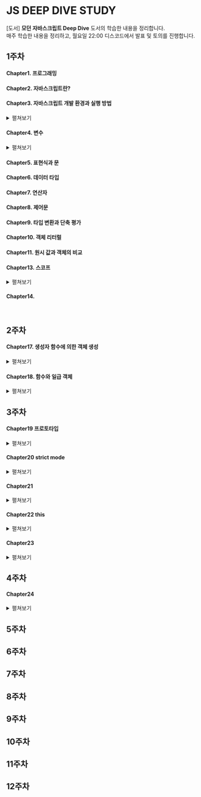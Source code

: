 # JS DEEP DIVE STUDY

[도서] <strong>모던 자바스크립트 Deep Dive</strong> 도서의 학습한 내용을 정리합니다. <br />
매주 학습한 내용을 정리하고, 월요일 22:00 디스코드에서 발표 및 토의를 진행합니다.

## 1주차

#### Chapter1. 프로그래밍

#### Chapter2. 자바스크립트란?

#### Chapter3. 자바스크립트 개발 환경과 실행 방법

<details>
<summary>펼쳐보기</summary>
<div markdown="1">

### 3.1 자바스크립트 실행 환경

- js는 브라우저 환경/ Node.js 환경에서 동작한다.
  - 브라우저 환경 : js를 실행해 웹을 브라우저 화면에 렌더링하는 게 목적 / 따라서 클라이언트 사이드 Web API (ex. DOM API)를 기본 제공한다.
  - Node.js : 브라우저 외부에서 js 실행 환경을 제공하는 게 목적 / 파일 시스템(고유의 api)을 제공, 서버 단이기 때문

### 3.3 Node.js

- node.js : 크롬 v8 js 엔진으로 빌드된 js 런타임 환경
- npm : js 패키지 매니저. node.js에서 사용할 수 있는 모듈을 패키지화해서 모아둔 저장소이자, 패키지 설치와 관리를 위한 cli이다.

</div>
</details>

#### Chapter4. 변수

<details>
<summary>펼쳐보기</summary>
<div markdown="1">

### 4.1 변수란?

- 메모리(1바이트 단위)에 데이터를 저장
- 메모리 셀은 각자 메모리 주소를 가짐.
- 해당 메모리 주소의 값을 CPU가 읽어서 표현식의 연산 수행
- 이러한 메모리 공간을 재사용하기 위해, 변수가 만들어짐

- 변수 : 하나의 값을 저장하기 위해 확보한 메모리 공간 자체, 혹은 그 공간을 식별하기 위한 이름
  - 할당 : 변수에 값을 저장
  - 참조 : 변수에 저장된 값을 읽어들임

### 4.2 식별자

- 식별자 : 어떤 값을 구별해서 식별할 수 있는 고유한 이름

  - 값이 저장되어있는 메모리 주소와 매핑관계
  - 매핑 정보도 메모리에 저장됨
  - 즉, 식별자는 값이 아니라 메모리 주소를 기억함

- 함수, 클래스, 변수 모두 고유한 메모리 공간을 가지고 식별할 수 있으므로 식별자에 해당한다.

### 4.3 변수 선언

- 변수를 선언한다 == 변수를 생성한다. 메모리 공간을 확보하고 변수 이름과 공간을 연결해 저장할 수 있게 준비하는 것

  - var, let, const(ES6) 활용

  * 키워드: var과 같이, js엔진이 수행할 동작이 규정되어있는 명령어

- 암묵적으로 선언과 동시에 undefined값이 할당됨

  - 그렇기에 이전에 다른 application에서 사용했던 값이 남아있는 garbage value 문제를 막을 수 있음

- Reference Error : 식별자를 통해 값을 참조하려 했지만 js엔진이 등록된 식별자를 찾을 수 없을 때 발생하는 에러
- 식별자와 스코프는 실행 context에서 관리된다.

### 4.4 변수 선언의 실행 시점과 변수 호이스팅

```
console.log(score); //undefined
var score =1;
```

- js 코드는 인터프리터에 의해 한줄 씩 순차적으로 실행된다.
- 변수 선언은 런타임(소스코드가 한 줄씩 실행되는 시점)이 아니라, 그 이전 단계에서 먼저 실행된다.
  - 변수 선언이 다른 코드보다 먼저 실행된다.
  - js 엔진은 런타임 전에 소스코드의 평가 과정을 거친다.
  - 이때 변수 선언을 포함한 모든 선언문을 먼저 실행한다.
- 변수 호이스팅 : 변수 선언문이 코드의 선두로 끌어 올려진 것처럼 동작하는 특징

### 4.5 값의 할당

- 선언과 다르게 할당은 런타임에 실행됨
- 선언 이후 값을 할당될 때는 선언된 메모리 주소의 값이 변경되는 것이 아니다. 새로운 메모리 공간을 확보하고 할당 값을 넣는다.

```
console.log(score); //undefined
score =1;
var score;
console.log(score); //1
```

### 4.6 값의 재할당

- 상수는 재할당할 수 없다.
- 재할당되면 이전에 할당되었던 메모리 공간은 garbage가 된다. 메모리에서 언제 해제될지는 알 수 없다. garbage collector가 수행한다.
  - 따라서 메모리의 할당과 해제를 관여할 수 없기에 js는 unmanaged language다.

### 4.7 식별자 네이밍 규칙

- 카멜 케이스 : firstName
- 스네이크 케이스 : first_name
- 파스칼 케이스 : FirstName
- 헝가리언 케이스 : strFirstName

</div>
</details>

#### Chapter5. 표현식과 문

#### Chapter6. 데이터 타입

#### Chapter7. 연산자

#### Chapter8. 제어문

#### Chapter9. 타입 변환과 단축 평가

#### Chapter10. 객체 리터럴

#### Chapter11. 원시 값과 객체의 비교

#### Chapter13. 스코프

<details>
<summary>펼쳐보기</summary>
<div markdown="1">

### 13.1 스코프란?

- 함수의 매개변수가 함수 몸체 내부에서만 참조할 수 있는 유효범위와 관련이 있다
- 변수, 함수, 클래스 이름 (모든 식별자) : 자신이 선언된 위치에 의해 유효범위 (다른 코드가 변수를 참조할 수 있는 범위)가 결정됨

  - 이를 스코프라 한다.
  - 스코프 : 식별자가 유효한 범위

- 식별자 결정: js엔진이 스코프를 통해 어떤 변수를 참조해야할지 결정하는 것
  - 스코프란, js엔진이 식별자를 검색할 때 사용하는 규칙이기도 하다.
  * 코드 context는 lexical 환경으로 이루어진다. 이를 실행 context로 구현하였으며, 모든 코드가 실행 context에서 실행된다.
  - 스코프를 통해 같은 이름의 변수를 구분한다. 즉, 스코프는 네임스페이스다.

### 13.2 스코프의 종류

- 코드의 구분 - 전역 코드 / 지역 코드 - 변수는 자신이 선언된 위치에 따라 스코프가 결정됨 - 전역에서 설정된 전역 스코프를 갖는 전역 변수 / 지역에서 설정된 지역 스코프를 갖는 지역 변수
  지역 스코프

      - 전역 : 코드의 가장 바깥 영역
      - 지역 : 함수 몸체 내부

- 지역 변수는 자신의 지역 스코프와 하위 스코프에서 유효함
- 참조할 변수를 검색하는 것은 스코프 체인에 따라서.

### 13.3 스코프 체인

- 중첩 함수 형태에서는 스코프가 계층적 구조를 갖게 된다
- 모든 지역 스코프의 최상위 스코프는 전역 스코프

#### 13.3.1 스코프 체인과 변수 검색

- 변수 참조시, js엔진은 스코프 체인에 따라 변수를 참조하는 스코프에서 시작해 상위 방향으로 이동하며 선언된 변수를 검색(identifier resolution)함.
- 물리적 실체

  - js엔진이 코드 실행 전 {식별자 : 렉시컬 환경} [자료구조]을 만든다

- 하위 스코프의 유효변수를 상위 스코프에서는 참조할 수 없음
  - 상속에서, 자식의 자산을 부모가 사용할 수 없는 것과 유사한 개념

#### 13.3.2 스코프 체인과 함수 검색

- 함수 선언문 시, 런타임 이전에 함수 객체가 생성
  js엔진이 함수이름의 식별자를 만듦 ->
  그 후 만들어진 함수 객체가 식별자에 할당됨.
- 즉 함수도 식별자에 해당하고, 그렇기에 스코프를 가짐.
- 따라서 스코프는 '변수를 검색하는 규칙'이라기 보다 더 범용적으로 '식별자를 검색하는 규칙'이 맞음.

### 13.4 함수 레벨 스코프

- 코드 블록이 아닌 함수에 의해 지역 스코프가 생성됨.
- var : 함수의 코드 블록을 지역 스코프로 인정
  - const, let : 블록 스코프 지원

### 13.5 렉시컬 스코프

```
var x = 1
function foo(){
    var x = 10;
    bar()
}
function bar(){
    console.log(x)
}
foo(); //1
bar(); // 1
```

bar 함수의 상위 스코프는?

1. 함수가 어디서 호출됐는지 (동적 스코프)
   - 선언되는 시점이 아닌 호출되는 시점에 동적으로 추적
2. 함수가 어디서 정의됐는지 (렉시컬, 정적 스코프)
   - 함수 정의가 평가되는 시점에서 정적으로

- 함수의 상위 스코프는 자신이 정의된 스코프이다.
- 그렇기에 bar함수의 상위 스코프는 전역 스코프이다.

</div>
</details>

#### Chapter14.

<br/>

## 2주차

#### Chapter17. 생성자 함수에 의한 객체 생성

<details>
<summary>펼쳐보기</summary>
<div markdown="1">

### 17.1 Object 생성자 함수

- 생성자 함수
  - New 연산자와 함께 호출
  - 객체(인스턴스)를 생성
  - 생성자함수에 의해 생성된 객체가 인스턴스.
  - Object 외에 다양한 생성자 함수를 제공한다. 이때 반환 인스턴스의 타입은 object(Function 제외) - String, Number, Boolean, Function

## 17.2 생성자 함수

### 17.2.1 객체 리터럴에 의한 객체 생성 방식의 문제점

- 프로퍼티를 통해 객체의 상태를 표현, 메서드를 통해 프로퍼티를 참조하고 조작하는 동작을 표현
- 프로퍼티 구조가 동일함에도 매번 같은 프로퍼티&메서드를 반복해야함.

### 17.2.2 생성자 함수에 의한 객체 생성 방식의 장점

- 객체를 생성하는 템플릿처럼 활용 가능
- 일반 함수로서 호출된 생성자 함수 내의 this는 전역 객체를 가리킴

### 17.2.3 생성자 함수 인스턴스 생성 과정

```js
function Circle(radius) {
  // 1. 암묵적으로 인스턴스가 생성되고 this에 바인딩된다.

  // 2. this에 바인딩되어 있는 인스턴스를 초기화한다.
  this.radius = radius;
  this.getDiameter = function () {
    return 2 * this.radius;
  };

  // case1. nothing: 완성된 인스턴스가 바인딩된 this가 암묵적으로 반환된다.
  // case2. 명시적인 객체 반환 : 암묵적인 this 반환이 무시된다.
  return {};
  // case3. 명시적인 값 반환 : 원시값 반환은 무시된다.
  return 100;
}
```

- 인스턴스를 생성하는 것
  - 암묵적으로 빈 객체 생성 -> 인스턴스가 this와 바인딩
  - 런타임 이전에 실행
- 생성된 인스턴스를 초기화하는 것
  - 인스턴스 프로퍼티에 할당해 초기화
- 인스턴스 반환 - 기본적으로 this를 반환 - 명시적 객체 반환은 인정되지만, 원시값은 반환 안됨. - 생성자 함수 내부에서 return은 반드시 생략해야.

### 17.2.4 내부 메서드, [[Call]] [[Constructor]]

- 내부 슬롯([[Environment], [[FormalParameters]]), 내부 메서드([[Call]] [[Constructor]])
- 일반 함수는 객체이다. 하지만 일반 객체와 다르게 일반 함수는 호출 가능하다.
- [[Call]] : 함수가 일반 함수로서 호출될 때
  - Callable, 호출할 수 있는 객체
- [[Constructor]] : new 연산자와 함께 생성자로 호출될 때

  - Contructor, 호출할 수 없는 객체

- 함수 객체는 Callable이면서 constructor(일반 함수이면서 생성자 함수)이거나, callable이면서 non-contractor(일반함수로만 호출하는 객체)이다.

### 17.2.5 constructor VS non-constructor

- constructor를 구분하는 방법
  - ES6의 메서드 축약 표현
  - 함수 선언문, 함수 표현식

```js
// 일반 함수 정의: 함수 선언문, 함수 표현식
function foo() {}
const bar = function () {};
// 프로퍼티 x의 값으로 할당된 일반 함수로 정의된 함수. 이는 메서드가 아니다.
const baz = {
  x: function () {},
};
// 일반 함수로 정의된 것만이 constructor이다.
new foo();
new bar();

new baz.x();

//화살표 함수 정의
const arrow = () => {};

new arrow(); // TypeError : arrow is not a constuctor

// 메서드 정의 : ES6의 메서드 축약 표현에서만 메서드로 인정
const obj = {
  x() {},
};

new obj.x(); // TypeError : arrow is not a constuctor
```

- non-constructor 함수 객체를 생성자 함수로 호출하면 에러가 발생한다.

### 17.2.6 new 연산자

- New 연산자와 함께 호출하면 -> 생성자 함수로 동작
  - 이때엔 함수 객체의 내부 메서드 중 [[Call]]이 아니라 [[Constructor]]가 호출된다.
  - 함수 내부의 this 또한 생성자 함수가 생성할 인스턴스를 가리킴
- 일반 함수로 호출 시엔 this는 전역 객체 window를 가리키게 된다.

```js
// 생성자 함수
function Circle(radius) {
  this.radius = radius;
  this.getDiameter = function () {
    return 2 * this.radius;
  };
}

//new 연산자 없이 생성자 함수를 호출하면 일반 함수로 호출됨
const circle = Circle(5);
console.log(circle); // undefined (return 값이 없으므로)

//일반 함수 내부의 this는 전역 객체 window를 가리킨다.
console.log(radius); //5
console.log(getDiameter()); //10

circle.getDiameter(); // TypeError : Cannot read property 'getDiameter' of undefined
```

### 17.2.7 new.target

- 생성자 함수가 new 연산자 없이 호출되는 걸 방지하기 위한 ES6의 지원
- Constructor 모든 함수 내부에서 암묵적인 지역 변수처럼 사용되는 메타 프로퍼티
  - New 연산자와 함께 사용되는 경우
    - New.target 은 함수 자신을,
  - New 연산자 없이 일반 함수로 호출된 경우
    - Undefined 이다.

```js
// 생성자 함수
function Circle(radius){
    // 이 함수가 new 연산자와 함께 호출되지 않았다면 undefined
    if(!new.target){
	    // new 없이 호출된다면
        // new 연산자와 함께 생성자 함수를 재귀 호출해, 생성된 인스턴스를 반환한다
        return new Circle(radius);
    }
    this.radius = radius;
    this.getDiameter = function(){
        return 2*this.radius;
    };
}

// new 연산자 없이 생성자 함수를 호출해도 new.target을 통해 생성자 함수로 호출된다.
const circle = Circle(5);
console.log(circle.getDiameter()); // 올바른 값 5 호출
```

</div>
</details>

#### Chapter18. 함수와 일급 객체

<details>
<summary>펼쳐보기</summary>
<div markdown="1">

### 18.2 함수 객체의 프로퍼티

#### arguments 프로퍼티

- argument 객체 : length 프로퍼티가 있는 유사 배열 객체 (배열 메서드는 사용 불가, 간접 호출 사용)

```js
function sum(){
	// argument 객체를 배열로 반환
	const array = Array.prototype.slice.call(argument);
	return array.reduce(function(pre, cur){
		return pre+cur;
	},0);
}

console.log(sum(1,2)); //3

//ES6 Rest parameter
function sum(...args){
	return args.reduce((pre, cur)=> pre + cur, 0);
}
console.log(sum(1,2,3,4,5)); //15
```

#### __proto__ 접근자 프로퍼티
- [[Prototype]] 내부 슬롯이 가리키는 프로토타입 객체에 접근하기 위해 사용하는 접근자 프로퍼티

```js
const obj = { a:1 };

// 객체 리터럴 방식으로 생성한 객체의 프로토타입 객체는 Object.prototype
console.log(obj.__proto__ === Object.prototype); // true

console.log(obj.hasOwnProperty('a')); //true
```

#### prototype 프로퍼티
- 생성자 함수가 생성할 인스턴스의 프로토타입 객체를 가리킴

```js
// 함수 객체는 prototype 프로퍼티를 소유한다.
(function(){}).hasOwnProperty('prototype') //true
// 일반 객체는 prototype 프로퍼티를 소유하지 않는다.
({}).hasOwnProperty('prototype') //false
```

</div>
</details>


## 3주차

#### Chapter19 프로토타입
 
<details>
<summary>펼쳐보기</summary>
<div markdown="1">

- 원시 타입을 제외하고는 모두 객체이다. (함수, 배열, 정규표현식)

### 19.1 객체 지향 프로그래밍

#### arguments 프로퍼티

### 19.2 상속과 프로포타입

### 19.3 프로토타입 객체
#### 19.3.1 __proto__ 접근자 프로퍼티

### 19.4 리터럴 표기법에 의해 생성된 객체의 생성자 함수와 프로토타입
### 19.5 프로토타입의 생성 시점
### 19.6 객체 생성 방식과 프로토타입의 결정
### 19.7 프로토타입 체인
### 19.8 오버라이딩과 프로퍼티 섀도잉
### 19.9 프로토타입의 교체
### 19.10 instanceof 연산자
### 19.11 직접 상속
### 19.12 정적 프로퍼티 / 메서드
### 19.13 프로퍼티 존재 확인
### 19.14 프로퍼티 열거

</div>
</details>


#### Chapter20 strict mode

<details>
<summary>펼쳐보기</summary>
<div markdown="1">


</div>
</details>

#### Chapter21

<details>
<summary>펼쳐보기</summary>
<div markdown="1">



</div>
</details>

#### Chapter22 this

<details>
<summary>펼쳐보기</summary>
<div markdown="1">

### 22.1 this 키워드
- 메서드는 자신이 속한 객체의 상태, property를 참조할 수 있어야 한다.
- 이를 위해 자신이 속한 객체를 가리키는 식별자를 참조해야한다.

```js
function Circle(radius){
	// 이 시점에서는 생성자 함수 자신이 생성할 인스턴스를 가리키는 식별자를 알 수 없다.
	????.radius = radius;
}

Circle.prototype.getDiameter = function(){
	// 이 시점에는 생성자 함수 자신이 생성할 인스턴스를 가리키는 식별자를 알 수 없다
	return 2 * ????.radius;
}

// 생성자 함수로 인스턴스를 생성하려면 먼저 생성자 함수를 정의해야한다.
const circle = new Circle(5);
```
- 생성자 함수를 정의하는 시점에서는 인스턴스를 가리키는 식별자를 알 수 없다.

- this : 자신이 속한 객체 또는 자신이 생성할 인스턴스를 가리키는 자기 참조 변수 (self-referencing variable)
	- this 바인딩은 함수 호출 방식에 의해 동적으로 결정된다.

```js
// 전역 this는 전역 객체 window를 가리킨다.
console.log(this); // window

function square(number){
	// 일반 함수 내부에서 this는 전역 객체 window를 가리킨다.
	console.log(this); // window
	return number * number;
}
square(2);

const person = {
	name:'Lee',
	getName(){
		// 메서드 내부에서 this는 메서드를 호출한 객체를 가리킨다.
		console.log(this); // {name:"Lee", getName: f}
		return this.name;
	}
}
console.log(person.getName()); //Lee


function Person(name){
	this.name = name;
	// 생성자 함수 내부에서 this는 생성자 함수가 생성할 인스턴스를 가리킨다. 
	console.log(this); // Person {name:"Lee"}
}
const me = new Person("Lee"); 
```

- this 바인딩은 함수가 호출되는 방식에 따라 결정된다.
- strict mode가 적용된 일반 함수 내에서는 this에 undefined가 바인딩된다.


### 22.2 함수 호출 방식과 this 바인딩
 * 렉시컬 스코프 vs this 바인딩 결정 시기
	- 렉시컬 스코프 (함수의 상위 스코프를 결정) : 함수 정의가 평가 되어 함수 객체가 생성되는 시점
	- this 바인딩 : 함수 호출 시점에 결정

#### 22.2.1 일반 함수 호출
- this에는 전역 객체가 바인딩된다. (중첩 함수도 마찬가지)

```js
// var 키워드로 선언한 전역 변수 value는 전역 객체 프로퍼티이다.(const는 아님)
var value = 1;

const obj = {
	value : 100,
	foo(){
		console.log("foo's this:", this); // {value:100, foo:f}
		console.log("foo's this.value:", this.value); // 100

		// 메서드 내에서 정의한 중첩 함수
		function bar(){
			console.log("bar's this:", this); //window
			console.log("bar's this.value:", this.value); //1
		}
		
		// 메서드 내에서 정의한 중첩 함수도 일반 함수로 호출되면 중첩 함수 내부의 this에는 전역 객체가 바인딩된다.
	}
}

obj.foo();
```
- 콜백함수가 일반함수로 호출되면, 콜백 함수 내부에서 this도 전역 객체가 바인딩된다.


```js
var value = 1;

const obj = {
	value : 100,

	// 방법 1
	foo(){
		// this 바인딩을 변수 that에 할당한다.
		const that = this;

		// 콜백 함수 내부에서 this 대신 that을 참조한다.
		setTimeout(function(){
			console.log(that.value); // 100
		}, 100);
	}

	// 방법 2
	foo(){
		// 콜백 함수에 명시적으로 this 바인딩
		setTimeout(function(){
			console.log(this.value); // 100
		}.bind(this), 100);
	}

	// 방법 3
	foo(){
		// 화살표 함수 내부의 this는 상위 스코프의 this를 가리킨다.
		setTimeout(()=>{
			console.log(this.value); // 100
		}, 100);
	}
}

obj.foo();
```

- 중첩함수, 콜백함수는 외부 함수를 돕는 헬퍼 역할을 하고, 일부 로직을 대체한다. 따라서 콜백 함수의 this 바인딩을 메서드의 this 바인딩과 일치시키기 위해 위와 같이 할 수 있다.


#### 22.2.2 메서드 호출
- 메서드 내부의 this에는 메서드를 호출한 객체(. 앞에 있는 객체)가 바인딩된다. (소유한 객체가 아님을 주의하자.)

```js
const person = {
	name : "Lee",
	getName(){
		// 메서드 내부의 this는 메서드를 호출한 객체에 바인딩된다.
		return this.name;
	}
}
// 메서드 getName을 호출한 객체는 person이다.
console.log(person.getName());
```
- 메서드는 프로퍼티에 바인딩된 함수이다. 즉, getName 프로퍼티가 가리키는 함수 객체는 person 객체에 포함된 것이 아닌 독립적으로 존대한다. 
	* person 객체의 getName 프로퍼티가 함수 객체를 point하고 있는 개념

- 따라서 메서드를 자유롭게 다른 곳에 할당할 수 있음 (객체 메서드, 일반 변수 등)
```js
const anotherPerson = {
	name: 'Kim'
};
//getName 메서드를 anotherPerson 객체의 메서드로 할당

// getName 메서드를 호출한 객체는 anotherPerson
console.log(anotherPerson.getName()); // Kim

// getName 메서드를 변수에 할당
const getName = person.getName;

// getName 메서드를 일반 함수로 호출
console.log(getName()); // ''
// this.name은 window.name과 같음
```

```js
function Person(name){
	this.name = name;
}
Person.prototype.getName = function(){
	return this.name;
}
const me = new Person("Lee");

// getName 메서드를 호출한 객체는 me
console.log(me.getName()); //Lee

Person.prototype.name = "Kim";

//getName 메서드를 호출한 객체는 Person.prototype
console.log(Person.prototype.getName()); //Kim
```
- Person.prototype도 객체이므로 메서드를 직접 호출 가능하다.


#### 22.2.3 생성자 함수 호출
- 생성자 함수(객체를 생성하는 함수) 내부의 this에는 생성자 함수가 미래에 생성할 인스턴스가 바인딩된다.


#### 22.2.4 Function.prototype.apply / call / bind 메서드에 의한 간접 호출
- Function.prototype의 메서드 apply, call, bind
 
```js
function getThisBinding(){
	console.log(arguments);
	return this;
}

//this 로 사용할 객체
const thisArg = { a:1 };

//getThisBinding 함수를 호출하면서 인수로 전달한 객체를 함수의 this에 바인딩한다.
// apply 메서드는 호출할 함수의 인수를 배열로 묶어 전달한다.
console.log(getThisBinding.apply(thisArg, [1,2,3]));
// Arguments(3) [1,2,3, callee : f, Symbol(Symbol.iterator): f]

// call 메서드는 호출할 함수의 인수를 쉼표로 구분한 리스트 형식으로 전달한다.
console.log(getThisBinding.call(thisArg, 1,2,3));
// Arguments(3) [1,2,3, callee : f, Symbol(Symbol.iterator): f]
```
- apply, call 메서드의 본질적인 기능은 함수를 호출하는 것이다.
- 또한 arguments와 같은 유사 배열 객체에 배열 메서드를 사용할 때 사용하기도 한다.

- bind는 함수를 호출하지 않는다. 첫번째 인자값으로 전달한 값으로 this 바인딩이 교체된 함수를 새롭게 생성해 반환한다.
</div>
</details>

#### Chapter23

<details>
<summary>펼쳐보기</summary>
<div markdown="1">



</div>
</details>


## 4주차

#### Chapter24

<details>
<summary>펼쳐보기</summary>
<div markdown="1">



</div>
</details>

## 5주차

## 6주차

## 7주차

## 8주차

## 9주차

## 10주차

## 11주차

## 12주차
```
